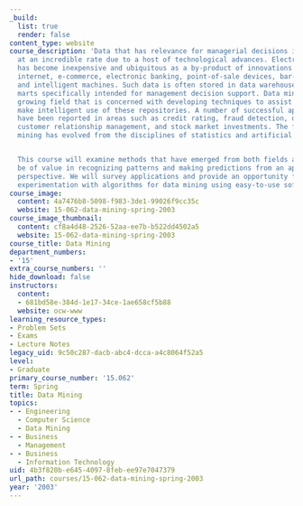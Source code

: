 ```yaml
---
_build:
  list: true
  render: false
content_type: website
course_description: 'Data that has relevance for managerial decisions is accumulating
  at an incredible rate due to a host of technological advances. Electronic data capture
  has become inexpensive and ubiquitous as a by-product of innovations such as the
  internet, e-commerce, electronic banking, point-of-sale devices, bar-code readers,
  and intelligent machines. Such data is often stored in data warehouses and data
  marts specifically intended for management decision support. Data mining is a rapidly
  growing field that is concerned with developing techniques to assist managers to
  make intelligent use of these repositories. A number of successful applications
  have been reported in areas such as credit rating, fraud detection, database marketing,
  customer relationship management, and stock market investments. The field of data
  mining has evolved from the disciplines of statistics and artificial intelligence.


  This course will examine methods that have emerged from both fields and proven to
  be of value in recognizing patterns and making predictions from an applications
  perspective. We will survey applications and provide an opportunity for hands-on
  experimentation with algorithms for data mining using easy-to-use software and cases.'
course_image:
  content: 4a7476b8-5098-f983-3de1-99026f9cc35c
  website: 15-062-data-mining-spring-2003
course_image_thumbnail:
  content: cf8a4d48-2526-52aa-ee7b-b522dd4502a5
  website: 15-062-data-mining-spring-2003
course_title: Data Mining
department_numbers:
- '15'
extra_course_numbers: ''
hide_download: false
instructors:
  content:
  - 681bd58e-384d-1e17-34ce-1ae658cf5b88
  website: ocw-www
learning_resource_types:
- Problem Sets
- Exams
- Lecture Notes
legacy_uid: 9c50c287-dacb-abc4-dcca-a4c8064f52a5
level:
- Graduate
primary_course_number: '15.062'
term: Spring
title: Data Mining
topics:
- - Engineering
  - Computer Science
  - Data Mining
- - Business
  - Management
- - Business
  - Information Technology
uid: 4b3f820b-e645-4097-8feb-ee97e7047379
url_path: courses/15-062-data-mining-spring-2003
year: '2003'
---
```


